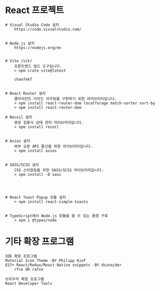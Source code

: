 # React 프로젝트

    # Visual Studio Code 설치
        https://code.visualstudio.com/


    # Node.js 설치
        https://nodejs.org/en


    # Vite /vit/
        프론트엔드 빌드 도구입니다.
        > npm crate vite@latest

        chanfekf


    # React Router 설치
        클라이언트 사이드 라우팅을 구현하기 위한 라이브러리입니다.
        > npm install react-router-dom localforage match-sorter sort-by
        > npm install react-router-dom

    # Recoil 설치
        중앙 집중식 상태 관리 라이브러리입니다.
        > npm install recoil


    # Axios 설치
        외부 오픈 API 통신을 위한 라이브러리입니다.
        > npm install axios


    # SASS/SCSS 설치
        CSS 스타일링을 위한 SASS/SCSS 라이브러리입니다.
        > npm install -D sass


    

    # React Toast Popup 모듈 설치
        > npm install react-simple-toasts


    # TypeScript에서 Node.js 모듈을 쓸 수 있는 환경 구축 
        > npm i @types/node

# 기타 확장 프로그램

    IDE 확장 프로그램
    Material Icon Theme -BY Philipp Kief
    ES7+ React/Redux/React-Native snippets -BY dsznajder
        rfce OR rafce

    브라우저 확장 프로그램
    React Developer Tools


